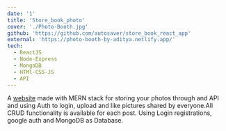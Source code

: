 ```yaml
---
date: '1'
title: 'Store_book_photo'
cover: './Photo-Booth.jpg'
github: 'https://github.com/autosaver/store_book_react_app'
external: 'https://photo-booth-by-aditya.netlify.app/'
tech:
  - ReactJS
  - Node-Express
  - MongoDB
  - HTMl-CSS-JS
  - API
---
```


A [website](https://photo-booth-by-aditya.netlify.app/) made with MERN stack for storing your photos through and API and using Auth to login,
upload and like pictures shared by everyone.All CRUD functionality is available for each post.
Using Login registrations, google auth and MongoDB as Database. 
